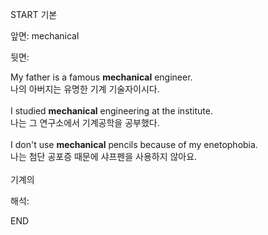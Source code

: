 START
기본

앞면:
mechanical


뒷면:
<div><div>My father is a famous <strong>mechanical</strong> engineer. </div><div><div>나의 아버지는 유명한 기계 기술자이시다.</div></div></div><div><br></div><div><div>I studied <strong>mechanical</strong> engineering at the institute. </div><div><div>나는 그 연구소에서 기계공학을 공부했다.</div></div></div><div><br></div><div><div>I don't use <strong>mechanical</strong> pencils because of my enetophobia. </div><div><div>나는 첨단 공포증 때문에 샤프펜을 사용하지 않아요.</div></div></div><div><br></div><div>기계의</div>


해석:
<!--ID: 1746614454266-->
END